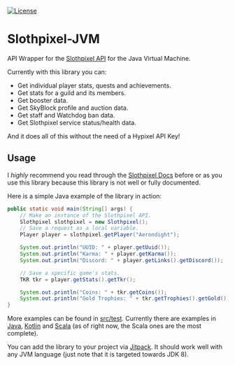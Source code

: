 [![License](https://img.shields.io/badge/License-BSD%203--Clause-blue.svg)](https://opensource.org/licenses/BSD-3-Clause)
# Slothpixel-JVM
API Wrapper for the [Slothpixel API](https://docs.slothpixel.me) for the Java Virtual Machine.

Currently with this library you can:
 * Get individual player stats, quests and achievements.
 * Get stats for a guild and its members.
 * Get booster data.
 * Get SkyBlock profile and auction data.
 * Get staff and Watchdog ban data.
 * Get Slothpixel service status/health data.  

And it does all of this without the need of a Hypixel API Key!
## Usage
I *highly* recommend you read through the [Slothpixel Docs](https://docs.slothpixel.me/) before or as you use this library because this library is not well or fully documented.  

Here is a simple Java example of the library in action:
```java
public static void main(String[] args) {
    // Make an instance of the Slothpixel API.
    Slothpixel slothpixel = new Slothpixel();
    // Save a request as a local variable.
    Player player = slothpixel.getPlayer("Aerondight");

    System.out.println("UUID: " + player.getUuid());
    System.out.println("Karma: " + player.getKarma());
    System.out.println("Discord: " + player.getLinks().getDiscord());

    // Save a specific game's stats.
    TKR tkr = player.getStats().getTkr();

    System.out.println("Coins: " + tkr.getCoins());
    System.out.println("Gold Trophies: " + tkr.getTrophies().getGold());
}
```
More examples can be found in [src/test](https://github.com/mew/Slothpixel-JVM/tree/master/src/test). 
Currently there are examples in [Java](https://github.com/mew/Slothpixel-JVM/tree/master/src/test/java/zone/nora/slothpixel/example/java), 
[Kotlin](https://github.com/mew/Slothpixel-JVM/tree/master/src/test/kotlin/zone/nora/slothpixel/example/kotlin) and 
[Scala](https://github.com/mew/Slothpixel-JVM/tree/master/src/test/scala/zone/nora/slothpixel/example/scala)
(as of right now, the Scala ones are the most complete).

You can add the library to your project via [Jitpack](https://jitpack.io/#mew/slothpixel-jvm/). It should work well with any JVM language (just note that it is targeted towards JDK 8).
